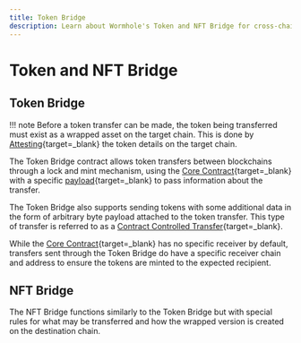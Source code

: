 ```yaml
---
title: Token Bridge 
description: Learn about Wormhole's Token and NFT Bridge for cross-chain transfers using lock and mint mechanisms, ensuring secure and efficient asset movement.
---
```


# Token and NFT Bridge

## Token Bridge

!!! note
    Before a token transfer can be made, the token being transferred must exist as a wrapped asset on the target chain. This is done by [Attesting](/docs/learn/infrastructure/vaas/#attestation){target=\_blank} the token details on the target chain.

The Token Bridge contract allows token transfers between blockchains through a lock and mint mechanism, using the [Core Contract](/docs/learn/infrastructure/core-contracts/){target=\_blank} with a specific [payload](/docs/learn/infrastructure/vaas/#token-transfer){target=\_blank} to pass information about the transfer. 

The Token Bridge also supports sending tokens with some additional data in the form of arbitrary byte payload attached to the token transfer. This type of transfer is referred to as a [Contract Controlled Transfer](/docs/learn/infrastructure/vaas/#token-transfer-with-message){target=\_blank}.

While the [Core Contract](/docs/learn/infrastructure/core-contracts/){target=\_blank} has no specific receiver by default, transfers sent through the Token Bridge do have a specific receiver chain and address to ensure the tokens are minted to the expected recipient.

## NFT Bridge

The NFT Bridge functions similarly to the Token Bridge but with special rules for what may be transferred and how the wrapped version is created on the destination chain.
